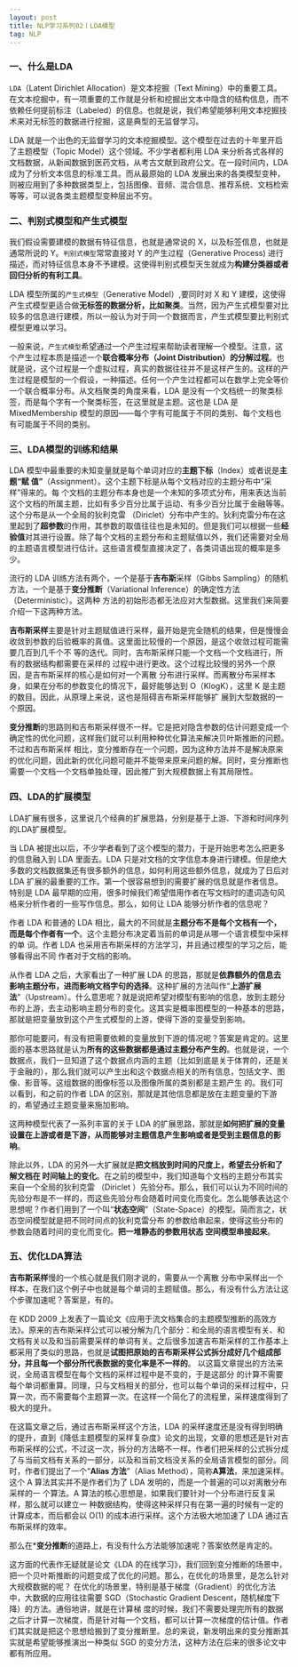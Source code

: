 ```yaml
---
layout: post
title: NLP学习系列02丨LDA模型
tag: NLP
---
```


### 一、什么是LDA

`LDA`（Latent Dirichlet Allocation）是文本挖掘（Text Mining）中的重要工具。在文本挖掘中，有一项重要的工作就是分析和挖掘出文本中隐含的结构信息，而不依赖任何提前标注（Labeled）的信息。也就是说，我们希望能够利用文本挖掘技术来对无标签的数据进行挖掘，这是典型的无监督学习。

LDA 就是一个出色的无监督学习的文本挖掘模型。这个模型在过去的十年里开启了主题模型（Topic Model）这个领域。不少学者都利用 LDA 来分析各式各样的文档数据，从新闻数据到医药文档，从考古文献到政府公文。在一段时间内，LDA 成为了分析文本信息的标准工具。而从最原始的 LDA 发展出来的各类模型变种，则被应用到了多种数据类型上，包括图像、音频、混合信息、推荐系统、文档检索等等，可以说各类主题模型变种层出不穷。

### 二、判别式模型和产生式模型

我们假设需要建模的数据有特征信息，也就是通常说的 X，以及标签信息，也就是通常所说的 Y。`判别式模型`常常直接对 Y 的产生过程（Generative Process) 进行描述，而对特征信息本身不予建模。这使得判别式模型天生就成为**构建分类器或者回归分析的有利工具**。

LDA 模型所属的`产生式模型`（Generative Model）,要同时对 X 和 Y 建模，这使得产生式模型更适合做**无标签的数据分析，比如聚类**。当然，因为产生式模型要对比较多的信息进行建模，所以一般认为对于同一个数据而言，产生式模型要比判别式模型更难以学习。

一般来说，`产生式模型`希望通过一个产生过程来帮助读者理解一个模型。注意，这个产生过程本质是描述一个**联合概率分布（Joint Distribution）的分解过程**。也就是说，这个过程是一个虚拟过程，真实的数据往往并不是这样产生的。这样的产生过程是模型的一个假设，一种描述。任何一个产生过程都可以在数学上完全等价一个联合概率分布。从文档聚类的角度来看，LDA 是没有一个文档统一的聚类标签，而是每个字有一个聚类标签，在这里就是主题。这也是 LDA 是MixedMembership 模型的原因——每个字有可能属于不同的类别、每个文档也有可能属于不同的类别。

### 三、LDA模型的训练和结果

LDA 模型中最重要的未知变量就是每个单词对应的**主题下标**（Index）或者说是**主题“赋 值”**（Assignment）。这个主题下标是从每个文档对应的主题分布中“采样”得来的。每 个文档的主题分布本身也是一个未知的多项式分布，用来表达当前这个文档的所属主题，比如有多少百分比属于运动、有多少百分比属于金融等等。这个分布是从一个全局的狄利克雷 （Diriclet）分布中产生的。狄利克雷分布在这里起到了**超参数**的作用，其参数的取值往往也是未知的。但是我们可以根据一些**经验值**对其进行设置。除了每个文档的主题分布和主题赋值以外，我们还需要对全局的主题语言模型进行估计。这些语言模型直接决定了，各类词语出现的概率是多少。

流行的 LDA 训练方法有两个，一个是基于**吉布斯**采样（Gibbs Sampling）的随机方法，一个是基于**变分推断**（Variational Inference）的确定性方法（Deterministic）。这两种 方法的初始形态都无法应对大型数据。这里我们来简要介绍一下这两种方法。

**吉布斯采样**主要是针对主题赋值进行采样，最开始是完全随机的结果，但是慢慢会收敛到参数的后验概率的真值。这里面比较慢的一个原因，是这个收敛过程可能需要几百到几千个不 等的迭代。同时，吉布斯采样只能一个文档一个文档进行，所有的数据结构都需要在采样的 过程中进行更改。这个过程比较慢的另外一个原因，是吉布斯采样的核心是如何对一个离散 分布进行采样。而离散分布采样本身，如果在分布的参数变化的情况下，最好能够达到 O（KlogK），这里 K 是主题的数目。因此，从原理上来说，这也是阻碍吉布斯采样能够扩 展到大型数据的一个原因。

**变分推断**的思路则和吉布斯采样很不一样。它是把对隐含参数的估计问题变成一个确定性的优化问题，这样我们就可以利用种种优化算法来解决贝叶斯推断的问题。不过和吉布斯采样 相比，变分推断存在一个问题，因为这种方法并不是解决原来的优化问题，因此新的优化问题可能并不能带来原来问题的解。同时，变分推断也需要一个文档一个文档单独处理，因此推广到大规模数据上有其局限性。



### 四、LDA的扩展模型

LDA扩展有很多，这里说几个经典的扩展思路，分别是基于上游、下游和时间序列的LDA扩展模型。

当 LDA 被提出以后，不少学者看到了这个模型的潜力，于是开始思考怎么把更多的信息融入到 LDA 里面去。LDA 只是对文档的文字信息本身进行建模。但是绝大多数的文档数据集还有很多额外的信息，如何利用这些额外信息，就成为了日后对 LDA 扩展的最重要的工作。第一个很容易想到的需要扩展的信息就是作者信息。特别是 LDA 最早期的应用，很多时候我们希望借用作者在写文档时的遣词造句风格来分析作者的一些写作信息。那么，如何让 LDA 能够分析作者的信息呢？

作者 LDA 和普通的 LDA 相比，最大的不同就是**主题分布不是每个文档有一个，而是每个作者有一个**。这个主题分布决定着当前的单词是从哪一个语言模型中采样的单 词。作者 LDA 也采用吉布斯采样的方法学习，并且通过模型的学习之后，能够看得出不同 作者对于文档的影响。

从作者 LDA 之后，大家看出了一种扩展 LDA 的思路，那就是**依靠额外的信息去影响主题分布，进而影响文档字句的选择**。这种扩展的方法叫作“**上游扩展法**”（Upstream）。什么意思呢？就是说把希望对模型有影响的信息，放到主题分布的上游，去主动影响主题分布的变化。这其实是概率图模型的一种基本的思路，那就是把变量放到这个产生式模型的上游，使得下游的变量受到影响。

那你可能要问，有没有把需要依赖的变量放到下游的情况呢？答案是肯定的。这里面的基本思路就是认为**所有的这些数据都是通过主题分布产生的**。也就是说，一个数据点，我们一旦知道了这个数据点内涵的主题（比如到底是关于体育的，还是关于金融的），那么我们就可以产生出和这个数据点相关的所有信息，包括文字、图像、影音等。这组数据的图像标签以及图像所属的类别都是主题产生 的。我们可以看到，和之前的作者 LDA 的区别，那就是其他信息都是放在主题变量的下游的，希望通过主题变量来施加影响。

这两种模型代表了一系列丰富的关于 LDA 的扩展思路，那就是**如何把扩展的变量设置在上游或者是下游，从而能够对主题信息产生影响或者是受到主题信息的影响**。

除此以外，LDA 的另外一大扩展就是**把文档放到时间的尺度上，希望去分析和了解文档在 时间轴上的变化**。在之前的模型中，我们知道每个文档的主题分布其实来自一个全局的狄利克雷 （Diriclet ）先验分布。那么，我们可以认为不同时间的先验分布是不一样的，而这些先验分布会随着时间变化而变化。怎么能够表达这个思想呢？作者们用到了一个叫“**状态空间**”（State-Space）的模型。简而言之，状态空间模型就是把不同时间点的狄利克雷分布 的参数给串起来，使得这些分布的参数会随着时间的变化而变化。**把一堆静态的参数用状态 空间模型串接起来**。

### 五、优化LDA算法

**吉布斯采样**慢的一个核心就是我们刚才说的，需要从一个离散 分布中采样出一个样本，在我们这个例子中也就是每个单词的主题赋值。那么，有没有什么方法让这个步骤加速呢？答案是，有的。

在 KDD 2009 上发表了一篇论文《应用于流文档集合的主题模型推断的高效方法》。原来的吉布斯采样公式可以被分解为几个部分：和全局的语言模型有关、和文档有关以及和当前需要采样的单词有关。之后很多加速吉布斯采样的工作基本上都采用了类似的思路，也就是**试图把原始的吉布斯采样公式拆分成好几个组成部分，并且每一个部分所代表数据的变化率是不一样的**。
以这篇文章提出的方法来说，全局语言模型在每个文档的采样过程中是不变的，于是这部分 的计算不需要每个单词都重算。同理，只与文档相关的部分，也可以每个单词的采样过程中，只算一次，而不需要每个主题算一次。在这样一个简化了的流程里，采样速度得到了极大的提升。

在这篇文章之后，通过吉布斯采样这个方法，LDA 的采样速度还是没有得到明确的提升，直到《降低主题模型的采样复杂度》论文的出现，文章的思想还是针对吉布斯采样的公式，不过这一次，拆分的方法略不一样。作者们把采样的公式拆分成了与当前文档有关系的一部分，以及和当前文档没关系的全局语言模型的部分。同时，作者们提出了一个“**Alias 方法**”（Alias Method），简称**A算法**，来加速采样。 这个 A 算法其实并不是作者们为了 LDA 发明的，而是一个普遍的可以对离散分布采样的一 个算法。A 算法的核心思想是，如果我们要针对一个分布进行反复采样，那么就可以建立一 种数据结构，使得这种采样只有在第一遍的时候有一定的计算成本，而后都会以 O(1) 的成本进行采样。这个方法极大地加速了 LDA 通过吉布斯采样的效率。

那么在***变分推断**的道路上，有没有什么方法能够加速呢？答案依然是肯定的。

这方面的代表作无疑就是论文《LDA 的在线学习》，我们回到变分推断的场景中，把一个贝叶斯推断的问题变成了优化的问题。那么，在优化的场景里，是怎么针对大规模数据的呢？
在优化的场景里，特别是基于梯度（Gradient）的优化方法中，大数据的应用往往需要 SGD（Stochastic Gradient Descent，随机梯度下降）的方法。通俗地讲，就是在计算梯 度的时候，我们不需要处理完所有的数据之后才计算一次梯度，而是针对每一个文档，都可以计算一次梯度的估计值。作者们其实就是把这个思想给搬到了变分推断里。总的来说，新发明出来的变分推断其实就是希望能够推演出一种类似 SGD 的变分方法，这种方法在后来的很多论文中都有所应用。

